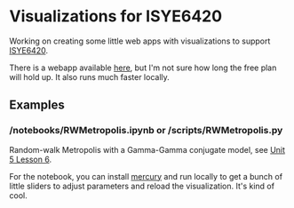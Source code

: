 # Visualizations for ISYE6420

Working on creating some little web apps with visualizations to support [ISYE6420](https://areding.github.io/6420-pymc/intro.html).

There is a webapp available [here](https://isye6420.runmercury.com/), but I'm not sure how long the free plan will hold up. It also runs much faster 
locally.

## Examples

###  /notebooks/RWMetropolis.ipynb or /scripts/RWMetropolis.py 

Random-walk Metropolis with a Gamma-Gamma conjugate model, see [Unit 5 Lesson 6](https://areding.github.io/6420-pymc/unit5/Unit5-Metropolis.html).

For the notebook, you can install [mercury](https://runmercury.com/docs/installation/) and run locally to get a bunch of little sliders to adjust parameters and reload the 
visualization. It's kind of cool.

